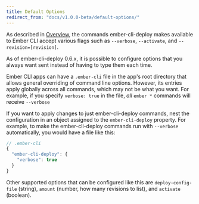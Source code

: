 ```yaml
---
title: Default Options
redirect_from: "docs/v1.0.0-beta/default-options/"
---
```


As described in [Overview](../overview/), the commands ember-cli-deploy makes available to Ember CLI accept various flags such as `--verbose`, `--activate`, and `--revision=[revision]`.

As of ember-cli-deploy 0.6.x, it is possible to configure options that you always want sent instead of having to type them each time.

Ember CLI apps can have a `.ember-cli` file in the app's root directory that allows general overriding of command line options. However, its entries apply globally across all commands, which may not be what you want. For example, if you specify `verbose: true` in the file, *all* `ember *` commands will receive `--verbose`

If you want to apply changes to just ember-cli-deploy commands, nest the configuration in an object assigned to the `ember-cli-deploy` property. For example, to make the ember-cli-deploy commands run with `--verbose` automatically, you would have a file like this:

```javascript
// .ember-cli
{
  "ember-cli-deploy": {
    "verbose": true
  }
}
```

Other supported options that can be configured like this are `deploy-config-file` (string), `amount` (number, how many revisions to list), and `activate` (boolean).

